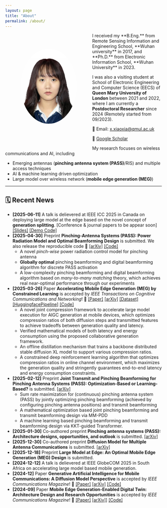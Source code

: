 ```yaml
---
layout: page
title: "About"
permalink: /about/
---
```

<img src="/assets/images/avatar.jpg" alt="Xiaoxia Xu" width="180" style="border-radius: 50%; float: left; margin-left: 50px; margin-right: 50px; margin-top: 50px; margin-bottom: 80px;">
I received my **B.Eng.** from Remote Sensing Information and Engineering School, **Wuhan university** in 2017, and **Ph.D.** from Electronic Information School, **Wuhan University** in 2023.

I was also a visiting student at School of Electronic Engineering and Computer Science (EECS) of **Queen Mary University of London** between 2021 and 2022, where I am currently a **Postdoctoral Researcher** since 2024 (Remotely started from 09/2023).  

📧 Email: [x.xiaoxia@qmul.ac.uk](mailto:x.xiaoxia@qmul.ac.uk)  

🔗 [Google Scholar](https://scholar.google.com.hk/citations?user=3ifNbp0AAAAJ&hl)

My research focuses on wireless communications and AI, including 
- Emerging antennas (**pinching antenna system (PASS)**/RIS) and multiple access techniques
- AI & machine learning driven optimization
- Large model over wireless network (**mobile edge generation (MEG)**)


---


## 🗓️ Recent News
- **[2025-06-11]** A talk is delievered at IEEE ICC 2025 in Canada on deploying large model at the edge based on the novel concept of **generation splitting**. [Conference & journal papers to be appear soon]
  [[Slides]](https://github.com/xiaoxiaxusummer/MEGSplitting/blob/main/Optimal%20Energy-Delay%20Tradeoff%20for%20MEG.pdf) [[Demo Code]](https://github.com/xiaoxiaxusummer/MEGSplitting)
- **[2025-04-30]** Preprint **Pinching-Antenna Systems (PASS): Power Radiation Model and Optimal Beamforming Design** is submitted. We also release the reproducible code 🚀 [[arXiv]](https://arxiv.org/abs/2505.00218) [[Code]](https://github.com/xiaoxiaxusummer/PASS_Discrete)
	- A novel *pinch-wise* power radiation control model for pinching antenna
	- **Globally optimal** pinching beamforming and digital beamforming algorithm for discrete PASS activation
	- A low-complexity  pinching beamforming and digital beamforming algorithm based on *many-to-many matching* theory, which achieves real near-optimal performance through our experiments
- **[2025-03-26]** Paper **Accelerating Mobile Edge Generation (MEG) by Constrained Learning** is accepted by *IEEE Transactions on Cognitive Communications and Networking*! 🎉 [[Paper]](https://ieeexplore.ieee.org/abstract/document/10955724) [[arXiv]](https://arxiv.org/pdf/2407.07245) [[Dataset]](https://huggingface.co/datasets/xiaoxiaxu/highresolution-laioncoco-aesthetic-MEG) [[HuggingfacePipeline]](https://huggingface.co/xiaoxiaxu/LowLatencyMEG_Backbone) [[Code]](https://github.com/xiaoxiaxusummer/LowLatencyMEG)
	- A novel joint compression framework to accelerate large model execution for AIGC generation at mobile devices, which optimizes compression ratios of both diffusion steps and transmitted features to achieve tradeoffs between generation quality and latency.  
	- Verified mathematical models of both latency and energy consumption using the proposed collaborative generation framework.
	- An offline distillation mechanism that trains a backbone distributed stable diffusion XL model to support various compression ratios. 
	- A constrained deep reinforcement learning algorithm that optimizes compression ratios in online channel environment, which maximizes the generation quality and stringently guarantees end-to-end latency and energy consumption constraints.
- **[2025-02-12]** Preprint **Joint Transmit and Pinching Beamforming for Pinching Antenna Systems (PASS): Optimization-Based or Learning-Based?** is submitted. [[arXiv]](https://arxiv.org/pdf/2502.08637)
	- Sum rate maximization for (continuous) pinching antenna system (PASS) by jointly optimizing pinching beamforming (achieved by configuring pinching antenna positions) and transmit beamforming
	- A mathematical optimization based joint pinching beamforming and transmit beamforming design via MM-PDD
 	- A machine learning based pinching beamforming and transmit beamforming design via KKT-guided Transformer. 
- **[2025-01-30]** Co-authored preprint **Pinching antenna systems (PASS): Architecture designs, opportunities, and outlook** is submitted. [[arXiv]](https://arxiv.org/abs/2501.18409)
- **[2025-12-30]** Co-authored preprint **Diffusion Model for Multiple Antenna Communications** is submitted. [[arXiv]](https://arxiv.org/abs/2502.01841)
- **[2025-12-18]** Preprint **Large Model at Edge: An Optimal Mobile Edge Generation (MEG) Design** is submitted. 
- **[2024-12-12]** A talk is delievered at IEEE GlobeCOM 2025 in South Africa on accelerating large model based mobile generation.
- **[2024-12]** Paper **Generative Artificial Intelligence for Mobile Communications: A Diffusion Model Perspective** is accepted by *IEEE Communications Magazine*! 🎉 [[Paper]](https://ieeexplore.ieee.org/document/10812969) [[arXiv]](https://arxiv.org/pdf/2410.06389) [[Code]](https://github.com/xiaoxiaxusummer/GAI_COMM)
- **[2024-09]** Paper **Mobile Edge Generation-Enabled Digital Twin: Architecture Design and Research Opportunities** is accepted by *IEEE Communications Magazine*! 🎉 [[Paper]](https://ieeexplore.ieee.org/abstract/document/10812968) [[arXiv]](https://arxiv.org/abs/2407.02804)] [[Code]](https://github.com/xiaoxiaxusummer/MEG_DT)

